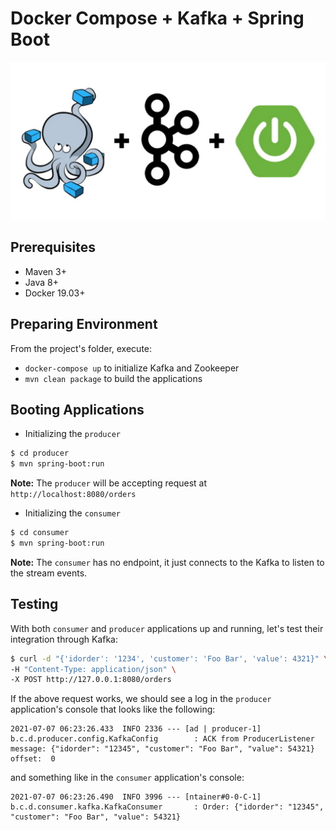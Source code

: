# Docker Compose + Kafka + Spring Boot
![background](./assets/background.jpg)

## Prerequisites

- Maven 3+
- Java 8+
- Docker 19.03+ 


## Preparing Environment

From the project's folder, execute:
- `docker-compose up` to initialize Kafka and Zookeeper
- `mvn clean package` to build the applications


## Booting Applications

- Initializing the `producer`
````bash
$ cd producer
$ mvn spring-boot:run
````
**Note:** The `producer` will be accepting request at `http://localhost:8080/orders`


- Initializing the `consumer`
````bash
$ cd consumer
$ mvn spring-boot:run
````
**Note:** The `consumer` has no endpoint, it just connects to the Kafka to listen to the stream events.


## Testing 

With both `consumer` and `producer` applications up and running, let's test their integration through Kafka:
````bash
$ curl -d "{'idorder': '1234', 'customer': 'Foo Bar', 'value': 4321}" \
-H "Content-Type: application/json" \
-X POST http://127.0.0.1:8080/orders
````

If the above request works, we should see a log in the `producer` application's console that looks like the following:
````
2021-07-07 06:23:26.433  INFO 2336 --- [ad | producer-1] b.c.d.producer.config.KafkaConfig        : ACK from ProducerListener message: {"idorder": "12345", "customer": "Foo Bar", "value": 54321} offset:  0
````
and something like in the `consumer` application's console:
````
2021-07-07 06:23:26.490  INFO 3996 --- [ntainer#0-0-C-1] b.c.d.consumer.kafka.KafkaConsumer       : Order: {"idorder": "12345", "customer": "Foo Bar", "value": 54321}
````